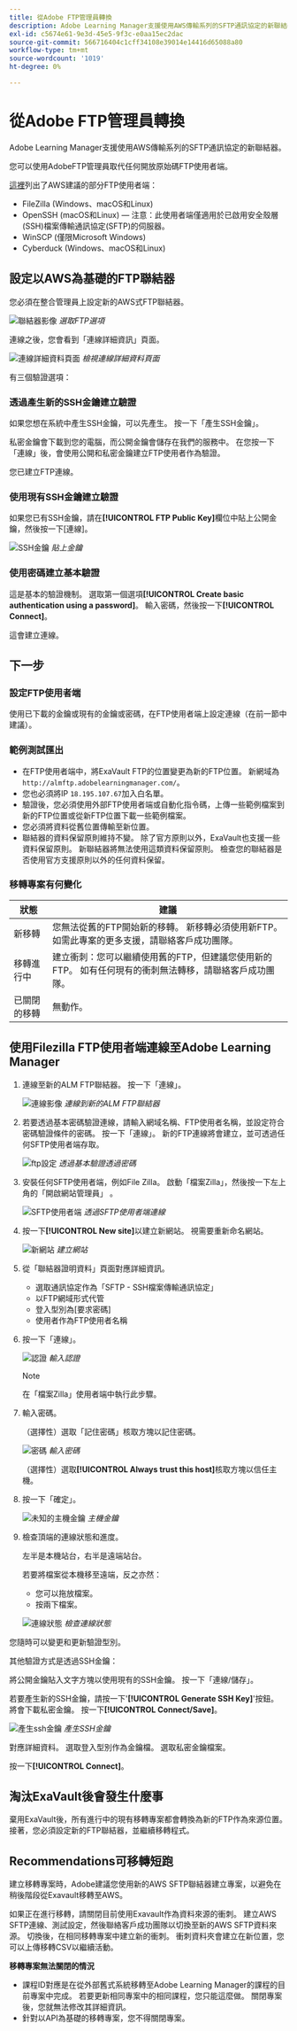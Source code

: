```yaml
---
title: 從Adobe FTP管理員轉換
description: Adobe Learning Manager支援使用AWS傳輸系列的SFTP通訊協定的新聯結器。 您可以使用AdobeFTP管理員取代任何開放原始碼FTP使用者端。
exl-id: c5674e61-9e3d-45e5-9f3c-e0aa15ec2dac
source-git-commit: 566716404c1cff34108e39014e14416d65088a80
workflow-type: tm+mt
source-wordcount: '1019'
ht-degree: 0%

---
```


# 從Adobe FTP管理員轉換

Adobe Learning Manager支援使用AWS傳輸系列的SFTP通訊協定的新聯結器。

您可以使用AdobeFTP管理員取代任何開放原始碼FTP使用者端。

[這裡](https://docs.aws.amazon.com/transfer/latest/userguide/transfer-file.html)列出了AWS建議的部分FTP使用者端：

* FileZilla (Windows、macOS和Linux)
* OpenSSH (macOS和Linux) — 注意：此使用者端僅適用於已啟用安全殼層(SSH)檔案傳輸通訊協定(SFTP)的伺服器。
* WinSCP (僅限Microsoft Windows)
* Cyberduck (Windows、macOS和Linux)

## 設定以AWS為基礎的FTP聯結器

您必須在整合管理員上設定新的AWS式FTP聯結器。

![聯結器影像](assets/alm-ftp.png)
*選取FTP選項*

連線之後，您會看到「連線詳細資訊」頁面。

![連線詳細資料頁面](assets/connection-name.png)
*檢視連線詳細資料頁面*

有三個驗證選項：

### 透過產生新的SSH金鑰建立驗證

如果您想在系統中產生SSH金鑰，可以先產生。 按一下「產生SSH金鑰」。

私密金鑰會下載到您的電腦，而公開金鑰會儲存在我們的服務中。 在您按一下「連線」後，會使用公開和私密金鑰建立FTP使用者作為驗證。

您已建立FTP連線。

### 使用現有SSH金鑰建立驗證

如果您已有SSH金鑰，請在&#x200B;**[!UICONTROL FTP Public Key]**&#x200B;欄位中貼上公開金鑰，然後按一下[連線]。

![SSH金鑰](assets/ssh-keys.png)
*貼上金鑰*

### 使用密碼建立基本驗證

這是基本的驗證機制。 選取第一個選項&#x200B;**[!UICONTROL Create basic authentication using a password]**。 輸入密碼，然後按一下&#x200B;**[!UICONTROL Connect]**。

這會建立連線。

## 下一步

### 設定FTP使用者端

使用已下載的金鑰或現有的金鑰或密碼，在FTP使用者端上設定連線（在前一節中建議）。

### 範例測試匯出

* 在FTP使用者端中，將ExaVault FTP的位置變更為新的FTP位置。 新網域為`http://almftp.adobelearningmanager.com/`。
* 您也必須將IP `18.195.107.67`加入白名單。
* 驗證後，您必須使用外部FTP使用者端或自動化指令碼，上傳一些範例檔案到新的FTP位置或從新FTP位置下載一些範例檔案。
* 您必須將資料從舊位置傳輸至新位置。
* 聯結器的資料保留原則維持不變。 除了官方原則以外，ExaVault也支援一些資料保留原則。 新聯結器將無法使用這類資料保留原則。 檢查您的聯結器是否使用官方支援原則以外的任何資料保留。

### 移轉專案有何變化

| 狀態 | 建議 |
|---|---|
| 新移轉 | 您無法從舊的FTP開始新的移轉。 新移轉必須使用新FTP。 如需此專案的更多支援，請聯絡客戶成功團隊。 |
| 移轉進行中 | 建立衝刺：您可以繼續使用舊的FTP，但建議您使用新的FTP。 如有任何現有的衝刺無法轉移，請聯絡客戶成功團隊。 |
| 已關閉的移轉 | 無動作。 |

## 使用Filezilla FTP使用者端連線至Adobe Learning Manager

1. 連線至新的ALM FTP聯結器。 按一下「連線」。

   ![連線影像](assets/connect-client.png)
   *連線到新的ALM FTP聯結器*

1. 若要透過基本密碼驗證連線，請輸入網域名稱、FTP使用者名稱，並設定符合密碼驗證條件的密碼。 按一下「連線」。 新的FTP連線將會建立，並可透過任何SFTP使用者端存取。

   ![ftp設定](assets/connect-settings.png)
   *透過基本驗證透過密碼*

1. 安裝任何SFTP使用者端，例如File Zilla。 啟動「檔案Zilla」，然後按一下左上角的「開啟網站管理員」 。

   ![SFTP使用者端](assets/sftp-client-install.png)
   *透過SFTP使用者端連線*

1. 按一下&#x200B;**[!UICONTROL New site]**&#x200B;以建立新網站。 視需要重新命名網站。

   ![新網站](assets/new-site.png)
   *建立網站*

1. 從「聯結器證明資料」頁面對應詳細資訊。

   * 選取通訊協定作為「SFTP - SSH檔案傳輸通訊協定」
   * 以FTP網域形式代管
   * 登入型別為[要求密碼]
   * 使用者作為FTP使用者名稱

1. 按一下「連線」。

   ![認證](assets/connector-credentials.png)
   *輸入認證*

   >[!NOTE]
   >
   >在「檔案Zilla」使用者端中執行此步驟。

1. 輸入密碼。

   （選擇性）選取「記住密碼」核取方塊以記住密碼。

   ![密碼](assets/password.png)
   *輸入密碼*

   （選擇性）選取&#x200B;**[!UICONTROL Always trust this host]**&#x200B;核取方塊以信任主機。

1. 按一下「確定」。

   ![未知的主機金鑰](assets/unknown-host-key.png)
   *主機金鑰*

1. 檢查頂端的連線狀態和進度。

   左半是本機站台，右半是遠端站台。

   若要將檔案從本機移至遠端，反之亦然：

   * 您可以拖放檔案。
   * 按兩下檔案。

   ![連線狀態](assets/connection-status-progress.png)
   *檢查連線狀態*

您隨時可以變更和更新驗證型別。

其他驗證方式是透過SSH金鑰：

將公開金鑰貼入文字方塊以使用現有的SSH金鑰。 按一下「連線/儲存」。

若要產生新的SSH金鑰，請按一下&#39;**[!UICONTROL Generate SSH Key]**&#39;按鈕。 將會下載私密金鑰。 按一下&#x200B;**[!UICONTROL Connect/Save]**。

![產生ssh金鑰](assets/ssh-key.png)
*產生SSH金鑰*

對應詳細資料。 選取登入型別作為金鑰檔。 選取私密金鑰檔案。

按一下&#x200B;**[!UICONTROL Connect]**。

## 淘汰ExaVault後會發生什麼事

棄用ExaVault後，所有進行中的現有移轉專案都會轉換為新的FTP作為來源位置。 接著，您必須設定新的FTP聯結器，並繼續移轉程式。

## Recommendations可移轉短跑

建立移轉專案時，Adobe建議您使用新的AWS SFTP聯結器建立專案，以避免在稍後階段從Exavault移轉至AWS。

如果正在進行移轉，請關閉目前使用Exavault作為資料來源的衝刺。 建立AWS SFTP連線、測試設定，然後聯絡客戶成功團隊以切換至新的AWS SFTP資料來源。 切換後，在相同移轉專案中建立新的衝刺。 衝刺資料夾會建立在新位置，您可以上傳移轉CSV以繼續活動。

**移轉專案無法關閉的情況**

* 課程ID對應是在從外部舊式系統移轉至Adobe Learning Manager的課程的目前專案中完成。 若要更新相同專案中的相同課程，您只能這麼做。 關閉專案後，您就無法修改其詳細資訊。
* 針對以API為基礎的移轉專案，您不得關閉專案。